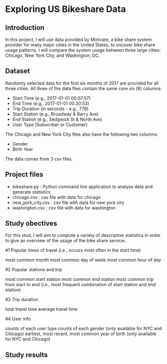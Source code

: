 # Exploring US Bikeshare Data

## Introduction

In this project, I will use data provided by Motivate, a bike share system provider for many major cities in the United States, to uncover bike share usage patterns. I will compare the system usage between three large cities: Chicago, New York City, and Washington, DC.

## Dataset

Randomly selected data for the first six months of 2017 are provided for all three cities. All three of the data files contain the same core six (6) columns:

- Start Time (e.g., 2017-01-01 00:07:57)
- End Time (e.g., 2017-01-01 00:20:53)
- Trip Duration (in seconds - e.g., 776)
- Start Station (e.g., Broadway & Barry Ave)
- End Station (e.g., Sedgwick St & North Ave)
- User Type (Subscriber or Customer)

The Chicago and New York City files also have the following two columns:

- Gender
- Birth Year

The data comes from 3 csv files.

## Project files

- bikeshare.py : Python command line application to analyse data and generate statistics
- chicago.csv : csv file with data for chicago
- new_york_city.csv : csv file with data for new york city
- washington.csv : csv file with data for washington

## Study obectives

For this stud, I will aim to compute a variety of descriptive statistics in order to give an overview of the usage of the bike share service:

#1 Popular times of travel (i.e., occurs most often in the start time)

most common month
most common day of week
most common hour of day

#2 Popular stations and trip

most common start station
most common end station
most common trip from start to end (i.e., most frequent combination of start station and end station)

#3 Trip duration

total travel time
average travel time

#4 User info

counts of each user type
counts of each gender (only available for NYC and Chicago)
earliest, most recent, most common year of birth (only available for NYC and Chicago)

## Study results
